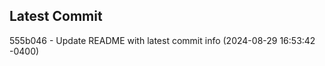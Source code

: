 
## Latest Commit
555b046 - Update README with latest commit info (2024-08-29 16:53:42 -0400) <Yunxi-Zhou>
